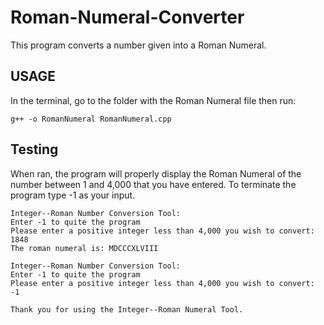 # Roman-Numeral-Converter
This program converts a number given into a Roman Numeral.

## USAGE

In the terminal, go to the folder with the Roman Numeral file then run:

```
g++ -o RomanNumeral RomanNumeral.cpp
```

## Testing

When ran, the program will properly display the Roman Numeral of the number between 1 and 4,000 that you have entered. To terminate the program type -1 as your input. 

```
Integer--Roman Number Conversion Tool:
Enter -1 to quite the program
Please enter a positive integer less than 4,000 you wish to convert: 1848
The roman numeral is: MDCCCXLVIII
```

```
Integer--Roman Number Conversion Tool:
Enter -1 to quite the program
Please enter a positive integer less than 4,000 you wish to convert: -1

Thank you for using the Integer--Roman Numeral Tool.
```
